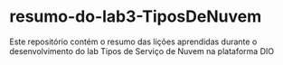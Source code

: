 # resumo-do-lab3-TiposDeNuvem
Este repositório contém o resumo das lições aprendidas durante o desenvolvimento do lab Tipos de Serviço de Nuvem na plataforma DIO
